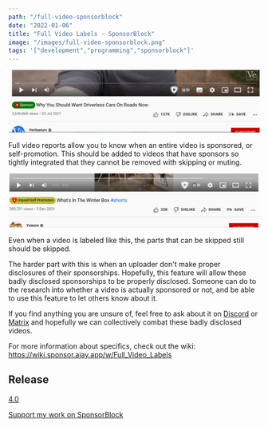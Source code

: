 ```yaml
---
path: "/full-video-sponsorblock"
date: "2022-01-06"
title: "Full Video Labels - SponsorBlock"
image: "/images/full-video-sponsorblock.png"
tags: '["development","programming","sponsorblock"]'
---
```


![Full video sponsor segment](/images/full-video-sponsorblock.png)

Full video reports allow you to know when an entire video is sponsored, or self-promotion. This should be added to videos that have sponsors so tightly integrated that they cannot be removed with skipping or muting.

![Full video selfpromo segment](/images/full-video-selfpromo.png)

Even when a video is labeled like this, the parts that can be skipped still should be skipped.

The harder part with this is when an uploader don't make proper disclosures of their sponsorships. Hopefully, this feature will allow these badly disclosed sponsorships to be properly disclosed. Someone can do to the research into whether a video is actually sponsored or not, and be able to use this feature to let others know about it. 

If you find anything you are unsure of, feel free to ask about it on [Discord](https://discord.gg/SponsorBlock) or [Matrix](https://matrix.to/#/#sponsor:ajay.app?via=ajay.app&via=matrix.org&via=mozilla.org) and hopefully we can collectively combat these badly disclosed videos.

For more information about specifics, check out the wiki: https://wiki.sponsor.ajay.app/w/Full_Video_Labels

## Release

[4.0](https://github.com/ajayyy/SponsorBlock/releases/tag/4.0)

[Support my work on SponsorBlock](https://sponsor.ajay.app/donate)